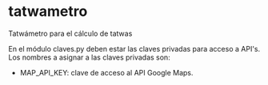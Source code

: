 # tatwametro
Tatwámetro para el cálculo de tatwas


En el módulo claves.py deben estar las claves privadas para acceso a API's. Los nombres a asignar a las claves privadas son:
- MAP_API_KEY: clave de acceso al API Google Maps.
